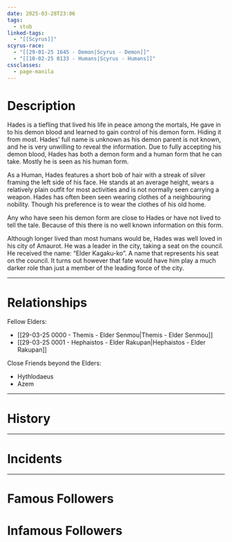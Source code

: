 ```yaml
---
date: 2025-03-28T23:06
tags:
  - stub
linked-tags:
  - "[[Scyrus]]"
scyrus-race:
  - "[[29-01-25 1645 - Demon|Scyrus - Demon]]"
  - "[[10-02-25 0133 - Humans|Scyrus - Humans]]"
cssclasses:
  - page-manila
---
```

# Description
Hades is a tiefling that lived his life in peace among the mortals, He gave in to his demon blood and learned to gain control of his demon form. Hiding it from most. Hades’ full name is unknown as his demon parent is not known, and he is very unwilling to reveal the information. Due to fully accepting his demon blood, Hades has both a demon form and a human form that he can take. Mostly he is seen as his human form.

As a Human, Hades features a short bob of hair with a streak of silver framing the left side of his face. He stands at an average height, wears a relatively plain outfit for most activities and is not normally seen carrying a weapon. Hades has often been seen wearing clothes of a neighbouring nobility. Though his preference is to wear the clothes of his old home.

Any who have seen his demon form are close to Hades or have not lived to tell the tale. Because of this there is no well known information on this form.

Although longer lived than most humans would be, Hades was well loved in his city of Amaurot. He was a leader in the city, taking a seat on the council. He received the name: “Elder Kagaku-ko”. A name that represents his seat on the council. It turns out however that fate would have him play a much darker role than just a member of the leading force of the city.
***
# Relationships
Fellow Elders:
- [[29-03-25 0000 - Themis - Elder Senmou|Themis - Elder Senmou]]
- [[29-03-25 0001 - Hephaistos - Elder Rakupan|Hephaistos - Elder Rakupan]]

Close Friends beyond the Elders:
- Hythlodaeus
- Azem
***
# History

***
# Incidents

***
# Famous Followers
# Infamous Followers

